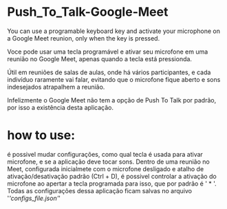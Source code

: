 # Push_To_Talk-Google-Meet
You can use a programable keyboard key and activate your microphone on a Google Meet reunion, only when the key is pressed.

Voce pode usar uma tecla programável e ativar seu microfone em uma reunião no Google Meet, apenas quando a tecla está pressionda.

Útil em reuniões de salas de aulas, onde há vários participantes, e cada indivíduo raramente vai falar, evitando que o microfone
fique aberto e sons indesejados atrapalhem a reunião.

Infelizmente o Google Meet não tem a opção de Push To Talk por padrão, por isso a existência desta aplicação.

# how to use:
é possivel mudar configurações, como qual tecla é usada para ativar microfone, e se a aplicação deve tocar sons.
Dentro de uma reunião no Meet, configurada inicialmete com o microfone desligado e atalho de ativação/desativação padrão (Ctrl + D), é possivel controlar a ativação do microfone ao apertar a tecla programada para isso, que por padrão é ' * '.
Todas as configurações dessa aplicação ficam salvas no arquivo '*'configs_file.json'*'
 
